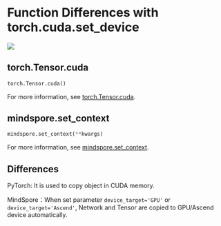 # Function Differences with torch.cuda.set_device

<a href="https://gitee.com/mindspore/docs/blob/master/docs/mindspore/source_en/note/api_mapping/pytorch_diff/cuda.md" target="_blank"><img src="https://mindspore-website.obs.cn-north-4.myhuaweicloud.com/website-images/master/resource/_static/logo_source_en.png"></a>

## torch.Tensor.cuda

```python
torch.Tensor.cuda()
```

For more information, see [torch.Tensor.cuda](https://pytorch.org/docs/1.5.0/tensors.html#torch.Tensor.cuda).

## mindspore.set_context

```python
mindspore.set_context(**kwargs)
```

For more information, see [mindspore.set_context](https://mindspore.cn/docs/en/master/api_python/mindspore/mindspore.set_context.html#mindspore.set_context).

## Differences

PyTorch: It is used to copy object in CUDA memory.

MindSpore：When set parameter `device_target='GPU'` or `device_target='Ascend'`, Network and Tensor are copied to GPU/Ascend device automatically.
